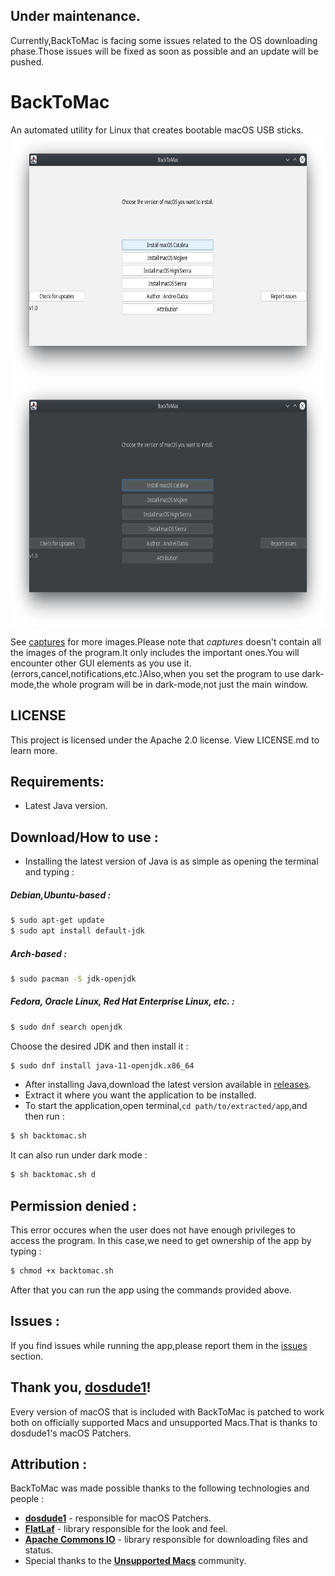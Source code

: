 
## Under maintenance.
Currently,BackToMac is facing some issues related to the OS downloading phase.Those issues will be fixed as soon as possible and an update will be pushed.
# BackToMac
An automated utility for Linux that creates bootable macOS USB sticks.
<img src="https://raw.githubusercontent.com/datcuandrei/BackToMac/master/captures/default.png" width="700" height="391">
<img src="https://raw.githubusercontent.com/datcuandrei/BackToMac/master/captures/dark.png" width="700" height="391">

See [captures](https://github.com/datcuandrei/BackToMac/tree/master/captures) for more images.Please note that *captures* doesn't contain all the images of the program.It only includes the important ones.You will encounter other GUI elements as you use it.(errors,cancel,notifications,etc.)Also,when you set the program to use dark-mode,the whole program will be in dark-mode,not just the main window.

## LICENSE
This project is licensed under the Apache 2.0 license. View LICENSE.md to learn more.

## Requirements:
- Latest Java version.

## Download/How to use : 
- Installing the latest version of Java is as simple as opening the terminal and typing :

##### Debian,Ubuntu-based :
```bash
$ sudo apt-get update
$ sudo apt install default-jdk
```

##### Arch-based :
```bash
$ sudo pacman -S jdk-openjdk
```

##### Fedora, Oracle Linux, Red Hat Enterprise Linux, etc. : 
```bash
$ sudo dnf search openjdk
```
Choose the desired JDK and then install it :

```bash
$ sudo dnf install java-11-openjdk.x86_64
```

- After installing Java,download the latest version available in [releases](https://github.com/datcuandrei/BackToMac/releases).
- Extract it where you want the application to be installed.
- To start the application,open terminal,``cd path/to/extracted/app``,and then run :
```bash
$ sh backtomac.sh
```
It can also run under dark mode :
```bash
$ sh backtomac.sh d
```

## Permission denied : 
This error occures when the user does not have enough privileges to access the program.
In this case,we need to get ownership of the app by typing :
```bash
$ chmod +x backtomac.sh
```
After that you can run the app using the commands provided above.

## Issues : 
If you find issues while running the app,please report them in the [issues](https://github.com/datcuandrei/BackToMac/issues) section.

## Thank you, [**dosdude1**](https://www.dosdude1.com/)!
Every version of macOS that is included with BackToMac is patched to work both on officially supported Macs and unsupported Macs.That is thanks to dosdude1's macOS Patchers.

## Attribution : 
BackToMac was made possible thanks to the following technologies and people :
- [**dosdude1**](https://www.dosdude1.com/) - responsible for macOS Patchers.
- [**FlatLaf**](https://www.formdev.com/flatlaf/) - library responsible for the look and feel.
- [**Apache Commons IO**](https://commons.apache.org/proper/commons-io/) - library responsible for downloading files and status.
- Special thanks to the [**Unsupported Macs**](https://discord.gg/XbbWAsE) community.
